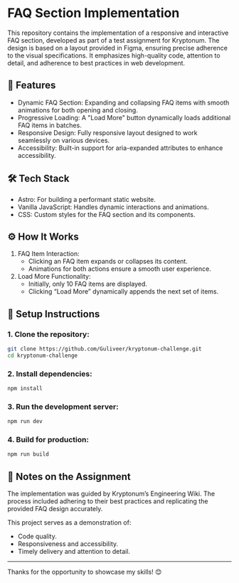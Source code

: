 # FAQ Section Implementation

This repository contains the implementation of a responsive and interactive FAQ section, developed as part of a test assignment for Kryptonum. The design is based on a layout provided in Figma, ensuring precise adherence to the visual specifications. It emphasizes high-quality code, attention to detail, and adherence to best practices in web development.

## 🚀 Features
- Dynamic FAQ Section: Expanding and collapsing FAQ items with smooth animations for both opening and closing.
- Progressive Loading: A "Load More" button dynamically loads additional FAQ items in batches.
- Responsive Design: Fully responsive layout designed to work seamlessly on various devices.
- Accessibility: Built-in support for aria-expanded attributes to enhance accessibility.

## 🛠️ Tech Stack
- Astro: For building a performant static website.
- Vanilla JavaScript: Handles dynamic interactions and animations.
- CSS: Custom styles for the FAQ section and its components.

## ⚙️ How It Works
1. FAQ Item Interaction:
   - Clicking an FAQ item expands or collapses its content.
   - Animations for both actions ensure a smooth user experience.
2. Load More Functionality:
   - Initially, only 10 FAQ items are displayed.
   - Clicking “Load More” dynamically appends the next set of items.

## 🔧 Setup Instructions
### 1. Clone the repository:

```bash
git clone https://github.com/Guliveer/kryptonum-challenge.git
cd kryptonum-challenge
```

### 2. Install dependencies:

```bash
npm install
```

### 3. Run the development server:

```bash
npm run dev
```

### 4. Build for production:

```bash
npm run build
```

## 📝 Notes on the Assignment

The implementation was guided by Kryptonum’s Engineering Wiki. The process included adhering to their best practices and replicating the provided FAQ design accurately.

This project serves as a demonstration of:
- Code quality.
- Responsiveness and accessibility.
- Timely delivery and attention to detail.

---

Thanks for the opportunity to showcase my skills! 😊